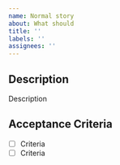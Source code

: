 ```yaml
---
name: Normal story
about: What should 
title: ''
labels: ''
assignees: ''
---
```


<!-- ## Blocked by

- budgetbuddyde/setup#1 -->

## Description

Description

## Acceptance Criteria

- [ ] Criteria 
- [ ] Criteria

<!-- ## Additional context
Add any other context about -->
